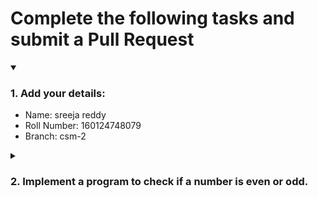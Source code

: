 # Complete the following tasks and submit a Pull Request
<details open>
<summary><h3>1. Add your details: </h3></summary>
<ul>
  <li> Name: sreeja reddy</li>
  <li> Roll Number: 160124748079 </li>
  <li> Branch: csm-2 </li>
</ul>
</details>
<details>
<summary><h3> 2. Implement a program to check if a number is even or odd. </h3></summary>
<ul>
  <li> Create a new file in the repository and add your code. </li>
  <li> Use any programming language of your choice. </li>
</ul>
</details>
